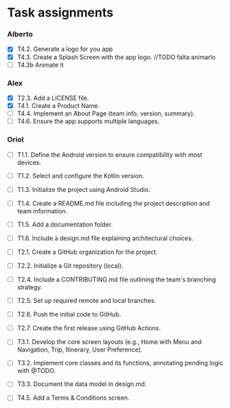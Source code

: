 # Task assignments
### Alberto
- [x] T4.2. Generate a logo for you app
- [x] T4.3. Create a Splash Screen with the app logo. //TODO falta animarlo
- [ ] T4.3b Animate it

### Alex
- [x] T2.3. Add a LICENSE file.
- [x] T4.1. Create a Product Name.
- [ ] T4.4. Implement an About Page (team info, version, summary).
- [ ] T4.6. Ensure the app supports multiple languages.

### Oriol
- [ ] T1.1. Define the Android version to ensure compatibility with most devices.
- [ ] T1.2. Select and configure the Kotlin version.
- [ ] T1.3. Initialize the project using Android Studio.
- [ ] T1.4. Create a README.md file including the project description and team information.
- [ ] T1.5. Add a documentation folder.
- [ ] T1.6. Include a design.md file explaining architectural choices.

- [ ] T2.1. Create a GitHub organization for the project.
- [ ] T2.2. Initialize a Git repository (local).
- [ ] T2.4. Include a CONTRIBUTING.md file outlining the team's branching strategy.
- [ ] T2.5. Set up required remote and local branches.
- [ ] T2.6. Push the initial code to GitHub.
- [ ] T2.7. Create the first release using GitHub Actions.

- [ ] T3.1. Develop the core screen layouts (e.g., Home with Menu and Navigation, Trip, Itinerary, User Preference).
- [ ] T3.2. Implement core classes and its functions, annotating pending logic with @TODO.
- [ ] T3.3. Document the data model in design.md.

- [ ] T4.5. Add a Terms & Conditions screen.
